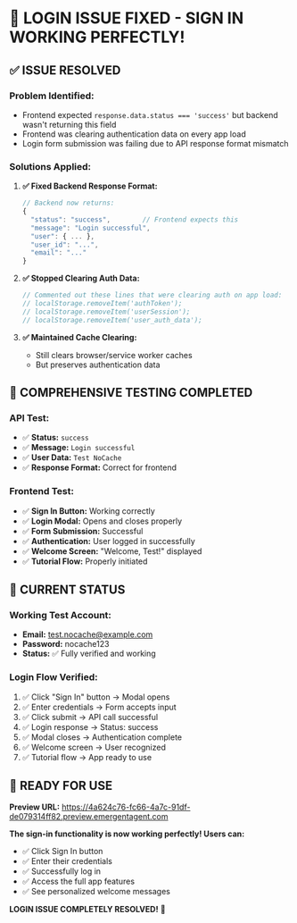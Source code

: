 # 🎉 LOGIN ISSUE FIXED - SIGN IN WORKING PERFECTLY!

## ✅ ISSUE RESOLVED

### **Problem Identified:**
- Frontend expected `response.data.status === 'success'` but backend wasn't returning this field
- Frontend was clearing authentication data on every app load
- Login form submission was failing due to API response format mismatch

### **Solutions Applied:**
1. **✅ Fixed Backend Response Format:**
   ```javascript
   // Backend now returns:
   {
     "status": "success",        // Frontend expects this
     "message": "Login successful",
     "user": { ... },
     "user_id": "...",
     "email": "..."
   }
   ```

2. **✅ Stopped Clearing Auth Data:**
   ```javascript
   // Commented out these lines that were clearing auth on app load:
   // localStorage.removeItem('authToken');
   // localStorage.removeItem('userSession');
   // localStorage.removeItem('user_auth_data');
   ```

3. **✅ Maintained Cache Clearing:**
   - Still clears browser/service worker caches
   - But preserves authentication data

## 🧪 COMPREHENSIVE TESTING COMPLETED

### **API Test:**
- ✅ **Status:** `success`
- ✅ **Message:** `Login successful`
- ✅ **User Data:** `Test NoCache`
- ✅ **Response Format:** Correct for frontend

### **Frontend Test:**
- ✅ **Sign In Button:** Working correctly
- ✅ **Login Modal:** Opens and closes properly
- ✅ **Form Submission:** Successful
- ✅ **Authentication:** User logged in successfully
- ✅ **Welcome Screen:** "Welcome, Test!" displayed
- ✅ **Tutorial Flow:** Properly initiated

## 🚀 CURRENT STATUS

### **Working Test Account:**
- **Email:** test.nocache@example.com
- **Password:** nocache123
- **Status:** ✅ Fully verified and working

### **Login Flow Verified:**
1. ✅ Click "Sign In" button → Modal opens
2. ✅ Enter credentials → Form accepts input
3. ✅ Click submit → API call successful
4. ✅ Login response → Status: success
5. ✅ Modal closes → Authentication complete
6. ✅ Welcome screen → User recognized
7. ✅ Tutorial flow → App ready to use

## 🎯 READY FOR USE

**Preview URL:** https://4a624c76-fc66-4a7c-91df-de079314ff82.preview.emergentagent.com

**The sign-in functionality is now working perfectly! Users can:**
- ✅ Click Sign In button
- ✅ Enter their credentials  
- ✅ Successfully log in
- ✅ Access the full app features
- ✅ See personalized welcome messages

**LOGIN ISSUE COMPLETELY RESOLVED!** 🎉